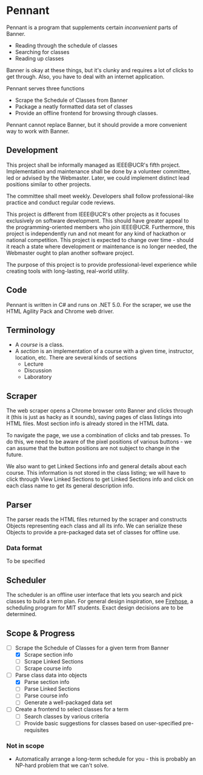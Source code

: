 # Pennant
Pennant is a program that supplements certain *inconvenient* parts of Banner.

- Reading through the schedule of classes
- Searching for classes
- Reading up classes

Banner is okay at these things, but it's clunky and requires a lot of clicks to get through. Also, you have to deal with an internet application.

Pennant serves three functions

- Scrape the Schedule of Classes from Banner
- Package a neatly formatted data set of classes
- Provide an offline frontend for browsing through classes.

Pennant cannot replace Banner, but it should provide a more convenient way to work with Banner.

## Development
This project shall be informally managed as IEEE@UCR's fifth project. Implementation and maintenance shall be done by a volunteer committee, led or advised by the Webmaster. Later, we could implement distinct lead positions similar to other projects.

The committee shall meet weekly. Developers shall follow professional-like practice and conduct regular code reviews.

This project is different from IEEE@UCR's other projects as it focuses exclusively on software development. This should have greater appeal to the programming-oriented members who join IEEE@UCR. Furthermore, this project is independently run and not meant for any kind of hackathon or national competition. This project is expected to change over time - should it reach a state where development or maintenance is no longer needed, the Webmaster ought to plan another software project.

The purpose of this project is to provide professional-level experience while creating tools with long-lasting, real-world utility.

## Code
Pennant is written in C# and runs on .NET 5.0. For the scraper, we use the HTML Agility Pack and Chrome web driver.

## Terminology
- A *course* is a class.
- A *section* is an implementation of a course with a given time, instructor, location, etc. There are several kinds of sections
  - Lecture
  - Discussion
  - Laboratory

## Scraper
The web scraper opens a Chrome browser onto Banner and clicks through it (this is just as hacky as it sounds), saving pages of class listings into HTML files. Most section info is already stored in the HTML data.

To navigate the page, we use a combination of clicks and tab presses. To do this, we need to be aware of the pixel positions of various buttons - we can assume that the button positions are not subject to change in the future.

We also want to get Linked Sections info and general details about each course. This information is not stored in the class listing; we will have to click through View Linked Sections to get Linked Sections info and click on each class name to get its general description info.

## Parser
The parser reads the HTML files returned by the scraper and constructs Objects representing each class and all its info. We can serialize these Objects to provide a pre-packaged data set of classes for offline use.

### Data format
To be specified

## Scheduler
The scheduler is an offline user interface that lets you search and pick classes to build a term plan. For general design inspiration, see [Firehose](https://firehose.guide/), a scheduling program for MIT students. Exact design decisions are to be determined.

## Scope & Progress
- [ ] Scrape the Schedule of Classes for a given term from Banner
  - [X] Scrape section info
  - [ ] Scrape Linked Sections
  - [ ] Scrape course info
- [ ] Parse class data into objects
  - [X] Parse section info
  - [ ] Parse Linked Sections
  - [ ] Parse course info
  - [ ] Generate a well-packaged data set
- [ ] Create a frontend to select classes for a term
  - [ ] Search classes by various criteria
  - [ ] Provide basic suggestions for classes based on user-specified pre-requisites
### Not in scope
- Automatically arrange a long-term schedule for you - this is probably an NP-hard problem that we can't solve.
